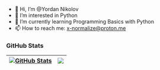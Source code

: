 - 👋 Hi, I’m @Yordan Nikolov
- 👀 I’m interested in Python
- 🌱 I’m currently learning Programming Basics with Python
- 📫 How to reach me: x-normalize@proton.me


### GitHub Stats

| <a href="#"><img align="center" src="https://github-readme-stats.vercel.app/api?username=x-normalize&show_icons=true&include_all_commits=true&hide_border=true" alt="GitHub Stats" /></a> | <a href="#"><img align="center" src="https://github-readme-stats.vercel.app/api/top-langs/?username=x-normalize&layout=compact&hide_border=true" /></a> |
| ------------- | ------------- |
